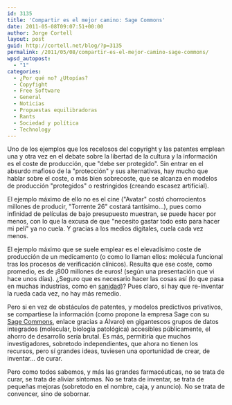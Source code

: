 ```yaml
---
id: 3135
title: 'Compartir es el mejor camino: Sage Commons'
date: 2011-05-08T09:07:51+00:00
author: Jorge Cortell
layout: post
guid: http://cortell.net/blog/?p=3135
permalink: /2011/05/08/compartir-es-el-mejor-camino-sage-commons/
wpsd_autopost:
  - "1"
categories:
  - ¿Por qué no? ¿Utopías?
  - Copyfight
  - Free Software
  - General
  - Noticias
  - Propuestas equilibradoras
  - Rants
  - Sociedad y polí­tica
  - Technology
---
```

Uno de los ejemplos que los recelosos del copyright y las patentes emplean una y otra vez en el debate sobre la libertad de la cultura y la información es el coste de producción, que "debe ser protegido". Sin entrar en el absurdo mafioso de la "protección" y sus alternativas, hay mucho que hablar sobre el coste, o más bien sobrecoste, que se alcanza en modelos de producción "protegidos" o restringidos (creando escasez artificial).

El ejemplo máximo de ello no es el cine ("Avatar" costó chorrocientos millones de producir, "Torrente 26" costará tantísimo...), pues como infinidad de películas de bajo presupuesto muestran, se puede hacer por menos, con lo que la excusa de que "necesito gastar todo esto para hacer mi peli" ya no cuela. Y gracias a los medios digitales, cuela cada vez menos.

El ejemplo máximo que se suele emplear es el elevadísimo coste de producción de un medicamento (o como lo llaman ellos: molécula funcional tras los procesos de verificación clínicos). Resulta que ese coste, como promedio, es de ¡800 millones de euros! (según una presentación que vi hace unos días). ¿Seguro que es necesario hacer las cosas así (lo que pasa en muchas industrias, como en [sanidad](http://ducknetweb.blogspot.com/2011/04/inside-joba-learning-experience-and.html))? Pues claro, si hay que re-inventar la rueda cada vez, no hay más remedio.

Pero si en vez de obstáculos de patentes, y modelos predictivos privativos, se compartiese la información (como propone la empresa Sage con su [Sage Commons](http://sagebase.org/commons/), enlace gracias a Álvaro) en gigantescos grupos de datos integrados (molecular, biología patológica) accesibles públicamente, el ahorro de desarrollo sería brutal. Es más, permitiría que muchos investigadores, sobretodo independientes, que ahora no tienen los recursos, pero sí grandes ideas, tuviesen una oportunidad de crear, de inventar... de curar.

Pero como todos sabemos, y más las grandes farmacéuticas, no se trata de curar, se trata de aliviar síntomas. No se trata de inventar, se trata de pequeñas mejoras (sobretodo en el nombre, caja, y anuncio). No se trata de convencer, sino de sobornar.
